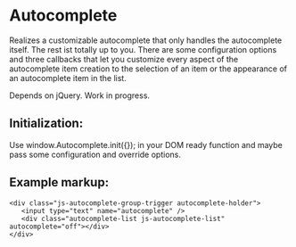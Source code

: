 # Autocomplete

Realizes a customizable autocomplete that only handles the autocomplete itself.
The rest ist totally up to you. There are some configuration options and
three callbacks that let you customize every aspect of the autocomplete item
creation to the selection of an item or the appearance of an autocomplete item in the list.

Depends on jQuery. Work in progress.

 ## Initialization:
 Use window.Autocomplete.init({}); in your DOM ready function and maybe
 pass some configuration and override options.

 ## Example markup:
 ```
 <div class="js-autocomplete-group-trigger autocomplete-holder">
    <input type="text" name="autocomplete" />
    <div class="autocomplete-list js-autocomplete-list" autocomplete="off"></div>
 </div>
 ```